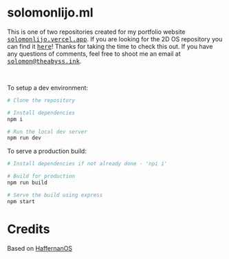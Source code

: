 # solomonlijo.ml

This is one of two repositories created for my portfolio website <a href="https://solomonlijo.vercel.app"><samp>solomonlijo.vercel.app</samp></a>. If you are looking for the 2D OS repository you can find it <a href="https://github.com/solomonshalom/90s-portfolio"><samp>here</samp></a>! Thanks for taking the time to check this out. If you have any questions of comments, feel free to shoot me an email at <samp><a href="mailto:solomon@theabyss.ink">solomon@theabyss.ink</a></samp>.

<br>

To setup a dev environment:

```bash
# Clone the repository

# Install dependencies 
npm i

# Run the local dev server
npm run dev
```

To serve a production build:

```bash
# Install dependencies if not already done - 'npi i'

# Build for production
npm run build

# Serve the build using express
npm start
```

# Credits

Based on [HaffernanOS](https://github.com/henryjeff)
